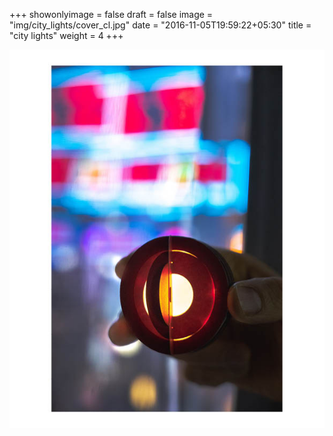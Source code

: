+++
showonlyimage = false
draft = false
image = "img/city_lights/cover_cl.jpg"
date = "2016-11-05T19:59:22+05:30"
title = "city lights"
weight = 4
+++
<!--more-->

![city lights](/img/city_lights/poster.jpg)

